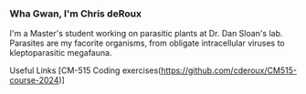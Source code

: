 ### Wha Gwan, I'm Chris deRoux
I'm a Master's student working on parasitic plants at Dr. Dan Sloan's lab. 
Parasites are my facorite organisms, from obligate intracellular viruses to kleptoparasitic megafauna. 

Useful Links
[CM-515 Coding exercises(https://github.com/cderoux/CM515-course-2024)]

<!--
**cderoux/cderoux** is a ✨ _special_ ✨ repository because its `README.md` (this file) appears on your GitHub profile.

Here are some ideas to get you started:

- 🔭 I’m currently working on ...
- 🌱 I’m currently learning ...
- 👯 I’m looking to collaborate on ...
- 🤔 I’m looking for help with ...
- 💬 Ask me about ...
- 📫 How to reach me: ...
- 😄 Pronouns: ...
- ⚡ Fun fact: ...
-->
